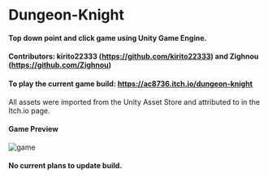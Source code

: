 # Dungeon-Knight

#### Top down point and click game using Unity Game Engine.

#### Contributors: kirito22333 (https://github.com/kirito22333) and Zighnou (https://github.com/Zighnou)

#### To play the current game build: https://ac8736.itch.io/dungeon-knight

All assets were imported from the Unity Asset Store and attributed to in the Itch.io page.

#### Game Preview

![game](https://user-images.githubusercontent.com/87680132/171321638-07139ae3-ed61-4e40-a178-82767d0baa20.png)

#### No current plans to update build.

